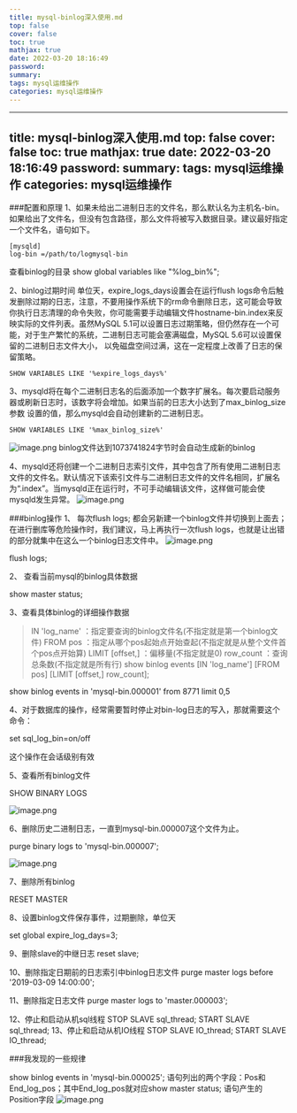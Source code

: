 ```yaml
---
title: mysql-binlog深入使用.md
top: false
cover: false
toc: true
mathjax: true
date: 2022-03-20 18:16:49
password:
summary:
tags: mysql运维操作
categories: mysql运维操作
---
```

---
title: mysql-binlog深入使用.md
top: false
cover: false
toc: true
mathjax: true
date: 2022-03-20 18:16:49
password:
summary:
tags: mysql运维操作
categories: mysql运维操作
---
###配置和原理
1、如果未给出二进制日志的文件名，那么默认名为主机名-bin。如果给出了文件名，但没有包含路径，那么文件将被写入数据目录。建议最好指定一个文件名，语句如下。
~~~
[mysqld]
log-bin =/path/to/logmysql-bin
~~~

 查看binlog的目录
show global variables like "%log_bin%";


2、binlog过期时间
单位天，expire_logs_days设置会在运行flush logs命令后触发删除过期的日志，注意，不要用操作系统下的rm命令删除日志，这可能会导致你执行日志清理的命令失败，你可能需要手动编辑文件hostname-bin.index来反映实际的文件列表。虽然MySQL 5.1可以设置日志过期策略，但仍然存在一个可能，对于生产繁忙的系统，二进制日志可能会塞满磁盘，MySQL 5.6可以设置保留的二进制日志文件大小， 以免磁盘空间过满，这在一定程度上改善了日志的保留策略。
~~~
SHOW VARIABLES LIKE '%expire_logs_days%'
~~~

3、mysqld将在每个二进制日志名的后面添加一个数字扩展名。每次要启动服务器或刷新日志时，该数字将会增加。如果当前的日志大小达到了max_binlog_size参数 设置的值，那么mysqld会自动创建新的二进制日志。 
~~~
SHOW VARIABLES LIKE '%max_binlog_size%'
~~~
![image.png](https://upload-images.jianshu.io/upload_images/13965490-e2e1ac4fc3cad649.png?imageMogr2/auto-orient/strip%7CimageView2/2/w/1240)
binlog文件达到1073741824字节时会自动生成新的binlog

4、mysqld还将创建一个二进制日志索引文件，其中包含了所有使用二进制日志文件的文件名。默认情况下该索引文件与二进制日志文件的文件名相同，扩展名 为“.index”。当mysqld正在运行时，不可手动编辑该文件，这样做可能会使mysqld发生异常。 
![image.png](https://upload-images.jianshu.io/upload_images/13965490-872aab7af8b7e447.png?imageMogr2/auto-orient/strip%7CimageView2/2/w/1240)




###binlog操作
1、 每次flush logs; 都会另新建一个binlog文件并切换到上面去；在进行删库等危险操作时，我们建议，马上再执行一次flush logs，也就是让出错的部分就集中在这么一个binlog日志文件中。
![image.png](https://upload-images.jianshu.io/upload_images/13965490-3d67ba8efc6cae09.png?imageMogr2/auto-orient/strip%7CimageView2/2/w/1240)

flush logs;


2、 查看当前mysql的binlog具体数据

show master status;


3、查看具体binlog的详细操作数据

 >IN 'log_name' ：指定要查询的binlog文件名(不指定就是第一个binlog文件)
 FROM pos ：指定从哪个pos起始点开始查起(不指定就是从整个文件首个pos点开始算)
 LIMIT [offset,] ：偏移量(不指定就是0)
 row_count ：查询总条数(不指定就是所有行)
show binlog events [IN 'log_name'] [FROM pos] [LIMIT [offset,] row_count];



show binlog events in 'mysql-bin.000001' from 8771 limit 0,5



4、对于数据库的操作，经常需要暂时停止对bin-log日志的写入，那就需要这个命令：

set sql_log_bin=on/off 

这个操作在会话级别有效

5、查看所有binlog文件 

SHOW BINARY LOGS

![image.png](https://upload-images.jianshu.io/upload_images/13965490-5d141795607c4eb1.png?imageMogr2/auto-orient/strip%7CimageView2/2/w/1240)

6、删除历史二进制日志，一直到mysql-bin.000007这个文件为止。

 purge binary logs to 'mysql-bin.000007';

![image.png](https://upload-images.jianshu.io/upload_images/13965490-f0557159f4f03b6d.png?imageMogr2/auto-orient/strip%7CimageView2/2/w/1240)

7、删除所有binlog

RESET MASTER

8、设置binlog文件保存事件，过期删除，单位天

set global expire_log_days=3;

9、删除slave的中继日志
reset slave;

10、删除指定日期前的日志索引中binlog日志文件
purge master logs before '2019-03-09 14:00:00';

11、删除指定日志文件
purge master logs to 'master.000003';

12、停止和启动从机sql线程
STOP SLAVE sql_thread;
START SLAVE sql_thread;
13、停止和启动从机IO线程
STOP SLAVE IO_thread;
START SLAVE IO_thread;

###我发现的一些规律

show binlog events in 'mysql-bin.000025'; 语句列出的两个字段：Pos和End_log_pos；其中End_log_pos就对应show master status; 语句产生的Position字段
![image.png](https://upload-images.jianshu.io/upload_images/13965490-e5b0696179e42d71.png?imageMogr2/auto-orient/strip%7CimageView2/2/w/1240)
